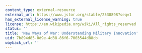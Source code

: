 ```yaml
---
content_type: external-resource
external_url: https://www.jstor.org/stable/2538898?seq=1
has_external_license_warning: true
license: https://en.wikipedia.org/wiki/All_rights_reserved
status: ''
title: 'New Ways of War: Understanding Military Innovation'
uid: 7b894d85-0d9e-4d38-86f6-7003544d88cb
wayback_url: ''
---
```

